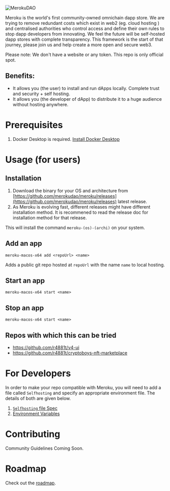 ![MerokuDAO](./img/Merokusplash.png)

Meroku is the world's first community-owned omnichain dapp store. We are trying to remove redundant costs which exist in web2 (eg. cloud hosting ) and centralised authorities who control access and define their own rules to stop dapp developers from innovating. We feel the future will be self-hosted dapp stores with complete transparency. This framework is the start of that journey, please join us and help create a more open and secure web3.

Please note: We don't have a website or any token. This repo is only official spot.

## Benefits:

- It allows you (the user) to install and run dApps locally. Complete trust and security + self hosting.
- It allows you (the developer of dApp) to distribute it to a huge audience without hosting
anywhere.


# Prerequisites

1. Docker Desktop is required. [Install Docker Desktop](https://www.docker.com/products/docker-desktop/)

# Usage (for users)

## Installation

1. Download the binary for your OS and architecture from [https://github.com/merokudao/meroku/releases](https://github.com/merokudao/meroku/releases) latest release.
2. As Meroku is evolving fast, different releases might have different installation method. It is recommened to read the release doc for installation method for that release.

This will install the command `meroku-(os)-(archi)` on your system.

## Add an app

`meroku-macos-x64 add <repoUrl> <name>`

Adds a public git repo hosted at `repoUrl` with the name `name` to local hosting.

## Start an app

`meroku-macos-x64 start <name>`

## Stop an app

`meroku-macos-x64 start <name>`


## Repos with which this can be tried

- https://github.com/r4881t/v4-ui
- https://github.com/r4881t/cryptoboys-nft-marketplace


# For Developers

In order to make your repo compatible with Meroku, you will need to add a file called `Selfhosting` and specify an appropriate environment file. The details of both are given below.

1. [`Selfhosting` file Spec](docs/Selfhosting.md)
2. [Environment Variables](docs/EnvironmentVariables.md)

# Contributing

Community Guidelines Coming Soon.

# Roadmap

Check out the [roadmap](docs/Roadmap.md).
